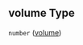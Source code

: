 ## volume Type

`number` ([volume](specification-definitions-irrigationevent-properties-volume.md))
